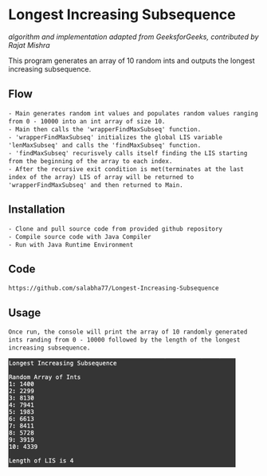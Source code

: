 # Longest Increasing Subsequence

*algorithm and implementation adapted from GeeksforGeeks, contributed by Rajat Mishra*

This program generates an array of 10 random ints and outputs the longest increasing subsequence.

## Flow

	- Main generates random int values and populates random values ranging from 0 - 10000 into an int array of size 10.
	- Main then calls the 'wrapperFindMaxSubseq' function. 
	- 'wrapperFindMaxSubseq' initializes the global LIS variable 'lenMaxSubseq' and calls the 'findMaxSubseq' function.
	- 'findMaxSubseq' recurisvely calls itself finding the LIS starting from the beginning of the array to each index.
	- After the recursive exit condition is met(terminates at the last index of the array) LIS of array will be returned to 'wrapperFindMaxSubseq' and then returned to Main.

## Installation

	- Clone and pull source code from provided github repository
	- Compile source code with Java Compiler
	- Run with Java Runtime Environment

## Code

	https://github.com/salabha77/Longest-Increasing-Subsequence

## Usage
	Once run, the console will print the array of 10 randomly generated ints randing from 0 - 10000 followed by the length of the longest increasing subsequence.
![](screenshots/usage.png)

